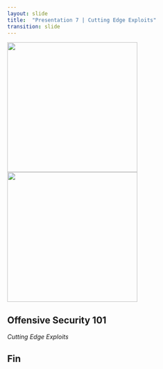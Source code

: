 ```yaml
---
layout: slide
title:  "Presentation 7 | Cutting Edge Exploits"
transition: slide
---
```


<section>

<img width="300px" src="{{site.baseurl}}/assets/images/code_academy.png">

<img width="300px" src="{{site.baseurl}}/assets/images/kali.png">

<h2>Offensive Security 101</h2>

<p><i>Cutting Edge Exploits</i></p>

</section>

<section data-markdown>

## Fin

</section>

